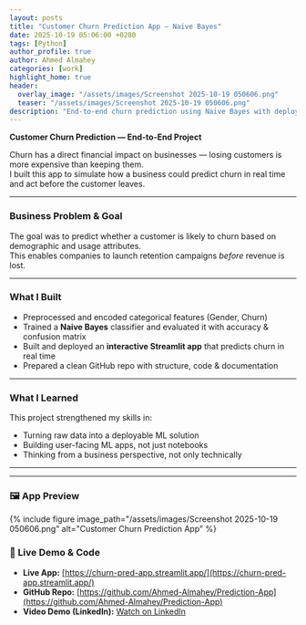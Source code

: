 ```yaml
---
layout: posts
title: "Customer Churn Prediction App — Naive Bayes"
date: 2025-10-19 05:06:00 +0200
tags: [Python]
author_profile: true
author: Ahmed Almahey
categories: [work]
highlight_home: true
header:
  overlay_image: "/assets/images/Screenshot 2025-10-19 050606.png"
  teaser: "/assets/images/Screenshot 2025-10-19 050606.png"
description: "End-to-end churn prediction using Naive Bayes with deployment on Streamlit."
---
```


**Customer Churn Prediction — End-to-End Project**

Churn has a direct financial impact on businesses — losing customers is more expensive than keeping them.  
I built this app to simulate how a business could predict churn in real time and act before the customer leaves.

---

###  Business Problem & Goal

The goal was to predict whether a customer is likely to churn based on demographic and usage attributes.  
This enables companies to launch retention campaigns *before* revenue is lost.

---

###  What I Built

- Preprocessed and encoded categorical features (Gender, Churn)
- Trained a **Naive Bayes** classifier and evaluated it with accuracy & confusion matrix
- Built and deployed an **interactive Streamlit app** that predicts churn in real time
- Prepared a clean GitHub repo with structure, code & documentation

---

###  What I Learned

This project strengthened my skills in:
- Turning raw data into a deployable ML solution
- Building user-facing ML apps, not just notebooks
- Thinking from a business perspective, not only technically

---

---

### 🖼 App Preview

{% include figure image_path="/assets/images/Screenshot 2025-10-19 050606.png" alt="Customer Churn Prediction App" %}

### 🔗 Live Demo & Code

- **Live App:** [https://churn-pred-app.streamlit.app/](https://churn-pred-app.streamlit.app/)
- **GitHub Repo:** [https://github.com/Ahmed-Almahey/Prediction-App](https://github.com/Ahmed-Almahey/Prediction-App)
- **Video Demo (LinkedIn):** [Watch on LinkedIn](https://www.linkedin.com/posts/ahmed-almahey_iti-datascience-machinelearning-activity-7328411469266485249-MKOQ?utm_source=share&utm_medium=member_desktop&rcm=ACoAACc9-lYBwv4AGqqF7Pyk4h-OiyXQ8haYNow)
